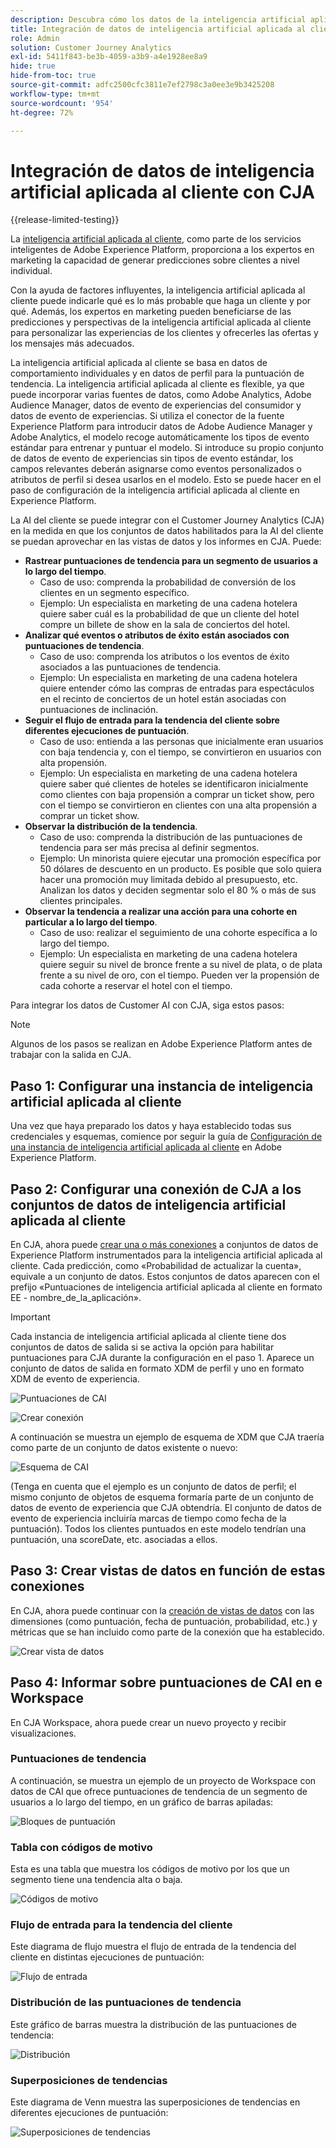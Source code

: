```yaml
---
description: Descubra cómo los datos de la inteligencia artificial aplicada al cliente de AEP se integran con Workspace en CJA.
title: Integración de datos de inteligencia artificial aplicada al cliente con CJA
role: Admin
solution: Customer Journey Analytics
exl-id: 5411f843-be3b-4059-a3b9-a4e1928ee8a9
hide: true
hide-from-toc: true
source-git-commit: adfc2500cfc3811e7ef2798c3a0ee3e9b3425208
workflow-type: tm+mt
source-wordcount: '954'
ht-degree: 72%

---
```


# Integración de datos de inteligencia artificial aplicada al cliente con CJA

{{release-limited-testing}}

La [inteligencia artificial aplicada al cliente](https://experienceleague.adobe.com/docs/experience-platform/intelligent-services/customer-ai/overview.html?lang=es), como parte de los servicios inteligentes de Adobe Experience Platform, proporciona a los expertos en marketing la capacidad de generar predicciones sobre clientes a nivel individual.

Con la ayuda de factores influyentes, la inteligencia artificial aplicada al cliente puede indicarle qué es lo más probable que haga un cliente y por qué. Además, los expertos en marketing pueden beneficiarse de las predicciones y perspectivas de la inteligencia artificial aplicada al cliente para personalizar las experiencias de los clientes y ofrecerles las ofertas y los mensajes más adecuados.

La inteligencia artificial aplicada al cliente se basa en datos de comportamiento individuales y en datos de perfil para la puntuación de tendencia. La inteligencia artificial aplicada al cliente es flexible, ya que puede incorporar varias fuentes de datos, como Adobe Analytics, Adobe Audience Manager, datos de evento de experiencias del consumidor y datos de evento de experiencias. Si utiliza el conector de la fuente Experience Platform para introducir datos de Adobe Audience Manager y Adobe Analytics, el modelo recoge automáticamente los tipos de evento estándar para entrenar y puntuar el modelo. Si introduce su propio conjunto de datos de evento de experiencias sin tipos de evento estándar, los campos relevantes deberán asignarse como eventos personalizados o atributos de perfil si desea usarlos en el modelo. Esto se puede hacer en el paso de configuración de la inteligencia artificial aplicada al cliente en Experience Platform.

La AI del cliente se puede integrar con el Customer Journey Analytics (CJA) en la medida en que los conjuntos de datos habilitados para la AI del cliente se puedan aprovechar en las vistas de datos y los informes en CJA. Puede:

* **Rastrear puntuaciones de tendencia para un segmento de usuarios a lo largo del tiempo**.
   * Caso de uso: comprenda la probabilidad de conversión de los clientes en un segmento específico.
   * Ejemplo: Un especialista en marketing de una cadena hotelera quiere saber cuál es la probabilidad de que un cliente del hotel compre un billete de show en la sala de conciertos del hotel.
* **Analizar qué eventos o atributos de éxito están asociados con puntuaciones de tendencia**.
   * Caso de uso: comprenda los atributos o los eventos de éxito asociados a las puntuaciones de tendencia.
   * Ejemplo: Un especialista en marketing de una cadena hotelera quiere entender cómo las compras de entradas para espectáculos en el recinto de conciertos de un hotel están asociadas con puntuaciones de inclinación.
* **Seguir el flujo de entrada para la tendencia del cliente sobre diferentes ejecuciones de puntuación**.
   * Caso de uso: entienda a las personas que inicialmente eran usuarios con baja tendencia y, con el tiempo, se convirtieron en usuarios con alta propensión.
   * Ejemplo: Un especialista en marketing de una cadena hotelera quiere saber qué clientes de hoteles se identificaron inicialmente como clientes con baja propensión a comprar un ticket show, pero con el tiempo se convirtieron en clientes con una alta propensión a comprar un ticket show.
* **Observar la distribución de la tendencia**.
   * Caso de uso: comprenda la distribución de las puntuaciones de tendencia para ser más precisa al definir segmentos.
   * Ejemplo: Un minorista quiere ejecutar una promoción específica por 50 dólares de descuento en un producto. Es posible que solo quiera hacer una promoción muy limitada debido al presupuesto, etc. Analizan los datos y deciden segmentar solo el 80 % o más de sus clientes principales.
* **Observar la tendencia a realizar una acción para una cohorte en particular a lo largo del tiempo**.
   * Caso de uso: realizar el seguimiento de una cohorte específica a lo largo del tiempo.
   * Ejemplo: Un especialista en marketing de una cadena hotelera quiere seguir su nivel de bronce frente a su nivel de plata, o de plata frente a su nivel de oro, con el tiempo. Pueden ver la propensión de cada cohorte a reservar el hotel con el tiempo.

Para integrar los datos de Customer AI con CJA, siga estos pasos:

>[!NOTE]
>
>Algunos de los pasos se realizan en Adobe Experience Platform antes de trabajar con la salida en CJA.


## Paso 1: Configurar una instancia de inteligencia artificial aplicada al cliente

Una vez que haya preparado los datos y haya establecido todas sus credenciales y esquemas, comience por seguir la guía de [Configuración de una instancia de inteligencia artificial aplicada al cliente](https://experienceleague.adobe.com/docs/experience-platform/intelligent-services/customer-ai/user-guide/configure.html?lang=es) en Adobe Experience Platform.

## Paso 2: Configurar una conexión de CJA a los conjuntos de datos de inteligencia artificial aplicada al cliente

En CJA, ahora puede [crear una o más conexiones](/help/connections/create-connection.md) a conjuntos de datos de Experience Platform instrumentados para la inteligencia artificial aplicada al cliente. Cada predicción, como «Probabilidad de actualizar la cuenta», equivale a un conjunto de datos. Estos conjuntos de datos aparecen con el prefijo «Puntuaciones de inteligencia artificial aplicada al cliente en formato EE - nombre_de_la_aplicación».

>[!IMPORTANT]
>
>Cada instancia de inteligencia artificial aplicada al cliente tiene dos conjuntos de datos de salida si se activa la opción para habilitar puntuaciones para CJA durante la configuración en el paso 1. Aparece un conjunto de datos de salida en formato XDM de perfil y uno en formato XDM de evento de experiencia.

![Puntuaciones de CAI](assets/cai-scores.png)

![Crear conexión](assets/create-conn.png)

A continuación se muestra un ejemplo de esquema de XDM que CJA traería como parte de un conjunto de datos existente o nuevo:

![Esquema de CAI](assets/cai-schema.png)

(Tenga en cuenta que el ejemplo es un conjunto de datos de perfil; el mismo conjunto de objetos de esquema formaría parte de un conjunto de datos de evento de experiencia que CJA obtendría. El conjunto de datos de evento de experiencia incluiría marcas de tiempo como fecha de la puntuación). Todos los clientes puntuados en este modelo tendrían una puntuación, una scoreDate, etc. asociadas a ellos.

## Paso 3: Crear vistas de datos en función de estas conexiones

En CJA, ahora puede continuar con la [creación de vistas de datos](/help/data-views/create-dataview.md) con las dimensiones (como puntuación, fecha de puntuación, probabilidad, etc.) y métricas que se han incluido como parte de la conexión que ha establecido.

![Crear vista de datos](assets/create-dataview.png)

## Paso 4: Informar sobre puntuaciones de CAI en e Workspace

En CJA Workspace, ahora puede crear un nuevo proyecto y recibir visualizaciones.

### Puntuaciones de tendencia

A continuación, se muestra un ejemplo de un proyecto de Workspace con datos de CAI que ofrece puntuaciones de tendencia de un segmento de usuarios a lo largo del tiempo, en un gráfico de barras apiladas:

![Bloques de puntuación](assets/workspace-scores.png)

### Tabla con códigos de motivo

Esta es una tabla que muestra los códigos de motivo por los que un segmento tiene una tendencia alta o baja.

![Códigos de motivo](assets/reason-codes.png)

### Flujo de entrada para la tendencia del cliente

Este diagrama de flujo muestra el flujo de entrada de la tendencia del cliente en distintas ejecuciones de puntuación:

![Flujo de entrada](assets/flow.png)

### Distribución de las puntuaciones de tendencia

Este gráfico de barras muestra la distribución de las puntuaciones de tendencia:

![Distribución](assets/distribution.png)

### Superposiciones de tendencias

Este diagrama de Venn muestra las superposiciones de tendencias en diferentes ejecuciones de puntuación:

![Superposiciones de tendencias](assets/venn.png)
